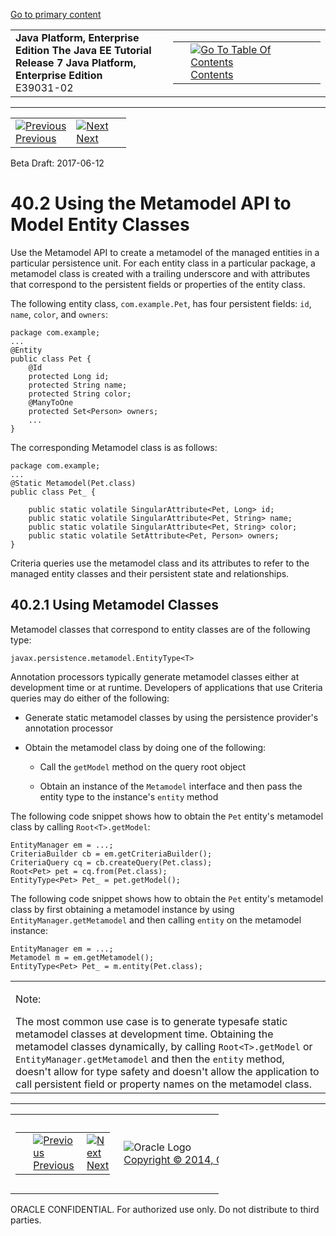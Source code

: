 [Go to primary content](#BEGIN)

<table>
<colgroup>
<col width="50%" />
<col width="50%" />
</colgroup>
<tbody>
<tr class="odd">
<td><strong>Java Platform, Enterprise Edition The Java EE Tutorial</strong><br />
<strong>Release 7 Java Platform, Enterprise Edition</strong><br />
E39031-02</td>
<td><table>
<tbody>
<tr class="odd">
<td> </td>
<td><a href="toc.htm"><img src="../../dcommon/gifs/toc.gif" alt="Go To Table Of Contents" /><br />
<span class="icon">Contents</span></a></td>
</tr>
</tbody>
</table></td>
</tr>
</tbody>
</table>

-----

<table>
<tbody>
<tr class="odd">
<td><a href="persistence-criteria001.htm"><img src="../../dcommon/gifs/leftnav.gif" alt="Previous" /><br />
<span class="icon">Previous</span></a> </td>
<td><a href="persistence-criteria003.htm"><img src="../../dcommon/gifs/rightnav.gif" alt="Next" /><br />
<span class="icon">Next</span></a></td>
<td> </td>
</tr>
</tbody>
</table>

Beta Draft: 2017-06-12

# 40.2 Using the Metamodel API to Model Entity Classes

Use the Metamodel API to create a metamodel of the managed entities in a
particular persistence unit. For each entity class in a particular
package, a metamodel class is created with a trailing underscore and
with attributes that correspond to the persistent fields or properties
of the entity class.

The following entity class, `com.example.Pet`, has four persistent
fields: `id`, `name`, `color`, and `owners`:

``` oac_no_warn
package com.example;
...
@Entity
public class Pet {
    @Id
    protected Long id;
    protected String name;
    protected String color;
    @ManyToOne
    protected Set<Person> owners;
    ...
}
```

The corresponding Metamodel class is as follows:

``` oac_no_warn
package com.example;
...
@Static Metamodel(Pet.class)
public class Pet_ {

    public static volatile SingularAttribute<Pet, Long> id;
    public static volatile SingularAttribute<Pet, String> name;
    public static volatile SingularAttribute<Pet, String> color;
    public static volatile SetAttribute<Pet, Person> owners;
}
```

Criteria queries use the metamodel class and its attributes to refer to
the managed entity classes and their persistent state and relationships.

## 40.2.1 Using Metamodel Classes

Metamodel classes that correspond to entity classes are of the following
type:

``` oac_no_warn
javax.persistence.metamodel.EntityType<T>
```

Annotation processors typically generate metamodel classes either at
development time or at runtime. Developers of applications that use
Criteria queries may do either of the following:

  - Generate static metamodel classes by using the persistence
    provider's annotation processor

  - Obtain the metamodel class by doing one of the following:
    
      - Call the `getModel` method on the query root object
    
      - Obtain an instance of the `Metamodel` interface and then pass
        the entity type to the instance's `entity` method

The following code snippet shows how to obtain the `Pet` entity's
metamodel class by calling `Root<T>.getModel`:

``` oac_no_warn
EntityManager em = ...;
CriteriaBuilder cb = em.getCriteriaBuilder();
CriteriaQuery cq = cb.createQuery(Pet.class);
Root<Pet> pet = cq.from(Pet.class);
EntityType<Pet> Pet_ = pet.getModel();
```

The following code snippet shows how to obtain the `Pet` entity's
metamodel class by first obtaining a metamodel instance by using
`EntityManager.getMetamodel` and then calling `entity` on the metamodel
instance:

``` oac_no_warn
EntityManager em = ...;
Metamodel m = em.getMetamodel();
EntityType<Pet> Pet_ = m.entity(Pet.class);
```

  

<table>
<colgroup>
<col width="100%" />
</colgroup>
<tbody>
<tr class="odd">
<td><p>Note:</p>
The most common use case is to generate typesafe static metamodel classes at development time. Obtaining the metamodel classes dynamically, by calling <code dir="ltr">Root&lt;T&gt;.getModel</code> or <code dir="ltr">EntityManager.getMetamodel</code> and then the <code dir="ltr">entity</code> method, doesn't allow for type safety and doesn't allow the application to call persistent field or property names on the metamodel class.</td>
</tr>
</tbody>
</table>

  

-----

<table style="width:66%;">
<colgroup>
<col width="33%" />
<col width="0%" />
<col width="33%" />
</colgroup>
<tbody>
<tr class="odd">
<td><table style="width:96%;">
<colgroup>
<col width="0%" />
<col width="48%" />
<col width="48%" />
</colgroup>
<tbody>
<tr class="odd">
<td> </td>
<td><a href="persistence-criteria001.htm"><img src="../../dcommon/gifs/leftnav.gif" alt="Previous" /><br />
<span class="icon">Previous</span></a> </td>
<td><a href="persistence-criteria003.htm"><img src="../../dcommon/gifs/rightnav.gif" alt="Next" /><br />
<span class="icon">Next</span></a></td>
</tr>
</tbody>
</table></td>
<td><img src="../../dcommon/gifs/oracle.gif" alt="Oracle Logo" class="copyrightlogo" /> <a href="../../dcommon/html/cpyr.htm"><br />
<span class="copyrightlogo">Copyright © 2014, Oracle and/or its affiliates. All rights reserved.</span></a></td>
<td><table>
<tbody>
<tr class="odd">
<td> </td>
<td><a href="toc.htm"><img src="../../dcommon/gifs/toc.gif" alt="Go To Table Of Contents" /><br />
<span class="icon">Contents</span></a></td>
</tr>
</tbody>
</table></td>
</tr>
</tbody>
</table>

ORACLE CONFIDENTIAL. For authorized use only. Do not distribute to third parties.
